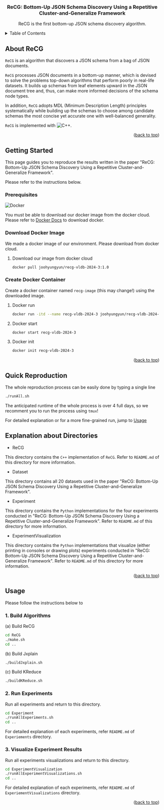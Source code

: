 
<!-- Improved compatibility of back to top link: See: https://github.com/othneildrew/Best-README-Template/pull/73 -->
<a name="readme-top"></a>
<!--
*** Thanks for checking out the Best-README-Template. If you have a suggestion
*** that would make this better, please fork the repo and create a pull request
*** or simply open an issue with the tag "enhancement".
*** Don't forget to give the project a star!
*** Thanks again! Now go create something AMAZING! :D




<!-- PROJECT SHIELDS -->
<!--
*** I'm using markdown "reference style" links for readability.
*** Reference links are enclosed in brackets [ ] instead of parentheses ( ).
*** See the bottom of this document for the declaration of the reference variables
*** for contributors-url, forks-url, etc. This is an optional, concise syntax you may use.
*** https://www.markdownguide.org/basic-syntax/#reference-style-links
-->
<!-- [![Contributors][contributors-shield]][contributors-url] -->
<!-- [![Forks][forks-shield]][forks-url] -->
<!-- [![Stargazers][stars-shield]][stars-url] -->
<!-- [![Issues][issues-shield]][issues-url] -->
<!-- [![MIT License][license-shield]][license-url] -->
<!-- [![LinkedIn][linkedin-shield]][linkedin-url] -->



<!-- PROJECT LOGO -->
<br />
<div align="center">
  <!-- <a href="https://github.com/github_username/repo_name">
    <img src="images/logo.png" alt="Logo" width="80" height="80">
  </a> -->

<h3 align = "center">ReCG: Bottom-Up JSON Schema Discovery Using a Repetitive Cluster-and-Generalize Framework</h3>

  <p align = "center">
    ReCG is the first bottom-up JSON schema discovery algorithm.
    <!-- <br />
    <a href="https://github.com/github_username/repo_name"><strong>Explore the docs »</strong></a>
    <br />
    <br />
    <a href="https://github.com/github_username/repo_name">View Demo</a>
    ·
    <a href="https://github.com/github_username/repo_name/issues">Report Bug</a>
    ·
    <a href="https://github.com/github_username/repo_name/issues">Request Feature</a> -->
  </p>
</div>



<!-- TABLE OF CONTENTS -->
<details>
  <summary>Table of Contents</summary>
  <ol>
    <li>
      <a href="#about-recg">About ReCG</a>
    </li>
    <li>
      <a href="#getting-started">Getting Started</a>
      <ul>
        <li><a href="#prerequisites">Prerequisites</a></li>
        <li><a href="#download-docker-image">Download Docker Image</a></li>
        <li><a href="#create-docker-container">Create Docker Container</a></li>
      </ul>
    </li>
    <li><a href="#quick-reproduction">Quick Reproduction</a></li>
    <li><a href="#explanation-about-directories">Explanation About Directories</a></li>
    <li><a href="#usage">Usage</a></li>
    <li><a href="#contact">Contact</a></li>
  </ol>
</details>



<!-- ABOUT THE PROJECT -->
## About ReCG

`ReCG` is an algorithm that discovers a JSON schema from a bag of JSON documents.

`ReCG` processes JSON documents in a bottom-up manner, which is devised to solve the problems top-down algorithms that perform poorly in real-life datasets.
It builds up schemas from leaf elements upward in the JSON document tree and, thus, can make more informed decisions of the schema node types.

In addition, `ReCG` adopts MDL (Minimum Description Length) principles systematically while building up the schemas to choose among candidate schemas the most concise yet accurate one with well-balanced generality.

`ReCG` is implemented with ![C++](https://img.shields.io/badge/c++-%2300599C.svg?style=for-the-badge&logo=c%2B%2B&logoColor=white).

<p align="right">(<a href="#readme-top">back to top</a>)</p>


<!-- 
### Built With

* [![Next][Next.js]][Next-url]
* [![React][React.js]][React-url]
* [![Vue][Vue.js]][Vue-url]
* [![Angular][Angular.io]][Angular-url]
* [![Svelte][Svelte.dev]][Svelte-url]
* [![Laravel][Laravel.com]][Laravel-url]
* [![Bootstrap][Bootstrap.com]][Bootstrap-url]
* [![JQuery][JQuery.com]][JQuery-url]

<p align="right">(<a href="#readme-top">back to top</a>)</p> -->

<!-- GETTING STARTED -->

## Getting Started

This page guides you to reproduce the results written in the paper "ReCG: Bottom-Up JSON Schema Discovery Using a Repetitive Cluster-and-Generalize Framework".

Please refer to the instructions below.



### Prerequisites

![Docker](https://img.shields.io/badge/docker-%230db7ed.svg?style=for-the-badge&logo=docker&logoColor=white)

You must be able to download our docker image from the docker cloud.
Please refer to [Docker Docs](https://docs.docker.com) to download docker.

### Download Docker Image

We made a docker image of our environment.
Please download from docker cloud.

1. Download our image from docker cloud
    ```bash
    docker pull joohyungyun/recg-vldb-2024-3:1.0
    ```

### Create Docker Container

Create a docker container named `recg-image` (this may change!) using the downloaded image.

1. Docker run
    ```bash
    docker run -itd --name recg-vldb-2024-3 joohyungyun/recg-vldb-2024-3:1.0 /bin/bash
    ```
2. Docker start
    ```bash
    docker start recg-vldb-2024-3
    ```
3. Docker init
    ```bash
    docker init recg-vldb-2024-3
    ```

<p align="right">(<a href="#readme-top">back to top</a>)</p>


## Quick Reproduction

The whole reproduction process can be easily done by typing a single line

```bash
./runAll.sh
```

The anticipated runtime of the whole process is over 4 full days, so we recomment you to run the process using `tmux`!

For detailed explanation or for a more fine-grained run, jump to <a href="#usage">Usage</a>


## Explanation about Directories

- ReCG

This directory contains the `C++` implementation of `ReCG`.
Refer to `README.md` of this directory for more information.

- Dataset

This directory contains all 20 datasets used in the paper "ReCG: Bottom-Up JSON Schema Discovery Using a Repetitive Cluster-and-Generalize Framework".

- Experiment

This directory contains the `Python` implementations for the four experiments conducted in "ReCG: Bottom-Up JSON Schema Discovery Using a Repetitive Cluster-and-Generalize Framework".
Refer to `README.md` of this directory for more information.

- ExperimentVisualization

This directory contains the `Python` implementations that visualize (either printing in consoles or drawing plots) experiments conducted in "ReCG: Bottom-Up JSON Schema Discovery Using a Repetitive Cluster-and-Generalize Framework".
Refer to `README.md` of this directory for more information.

<p align="right">(<a href="#readme-top">back to top</a>)</p>


## Usage

Please follow the instructions below to 

### 1. Build Algorithms

(a) Build ReCG
```bash
cd ReCG
./make.sh
cd ..
```

(b) Build Jxplain

```bash
./buildJxplain.sh
```

(c) Build KReduce
```bash
./buildKReduce.sh
```

### 2. Run Experiments

Run all experiments and return to this directory.
```bash
cd Experiment
./runAllExperiments.sh
cd ..
```

For detailed explanation of each experiments, refer `README.md` of `Experiements` directory.

### 3. Visualize Experiment Results

Run all experiments visualizations and return to this directory.
```bash
cd ExperimentVisualization
./runAllExperimentVisualizations.sh
cd ..
```

For detailed explanation of each experiments, refer `README.md` of `ExperiementVisualizations` directory.


<p align="right">(<a href="#readme-top">back to top</a>)</p>


<!-- CONTACT -->